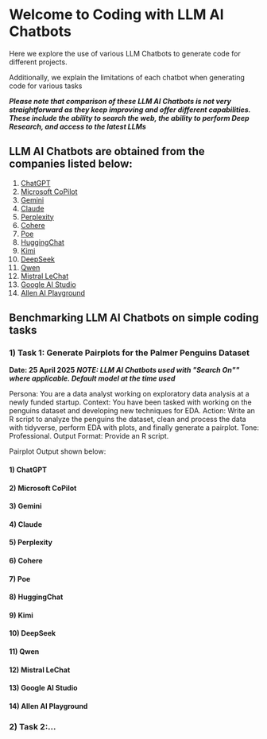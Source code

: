 # Welcome to Coding with LLM AI Chatbots

Here we explore the use of various LLM Chatbots to generate code for different projects. 

Additionally, we explain the limitations of each chatbot when generating code for various tasks

***Please note that comparison of these LLM AI Chatbots is not very straightforward 
as they keep improving and offer different capabilities. These include the ability
to search the web, the ability to perform Deep Research, and access to the latest
LLMs***

## LLM AI Chatbots are obtained from the companies listed below:

1) [ChatGPT](https://chatgpt.com/)
2) [Microsoft CoPilot](https://copilot.microsoft.com/)
3) [Gemini](https://gemini.google.com/app)
4) [Claude](https://claude.ai/chats)
5) [Perplexity](https://www.perplexity.ai/)
6) [Cohere](https://dashboard.cohere.com/)
7) [Poe](https://poe.com/)
8) [HuggingChat](https://huggingface.co/chat/)
9) [Kimi](https://kimi.ai/)
10) [DeepSeek](https://chat.deepseek.com/)
11) [Qwen](https://chat.qwenlm.ai/)
12) [Mistral LeChat](https://chat.mistral.ai/chat)
13) [Google AI Studio](https://aistudio.google.com/)
14) [Allen AI Playground](https://playground.allenai.org/)

## Benchmarking LLM AI Chatbots on simple coding tasks

### 1) Task 1: Generate Pairplots for the Palmer Penguins Dataset

**Date: 25 April 2025**
***NOTE: LLM AI Chatbots used with "Search On"" where applicable. 
Default model at the time used***

Persona:  You are a data analyst working on exploratory data analysis at a newly
funded startup. Context: You have been tasked with working on the penguins dataset
and developing new techniques for EDA. Action: Write an R script to analyze the
penguins the dataset, clean and process the data with tidyverse, perform EDA with
plots, and finally generate a pairplot. Tone: Professional.
Output Format: Provide an R script.

Pairplot Output shown below:

#### 1) ChatGPT
#### 2) Microsoft CoPilot
#### 3) Gemini
#### 4) Claude
#### 5) Perplexity
#### 6) Cohere
#### 7) Poe
#### 8) HuggingChat
#### 9) Kimi
#### 10) DeepSeek
#### 11) Qwen
#### 12) Mistral LeChat
#### 13) Google AI Studio
#### 14) Allen AI Playground

### 2) Task 2:...




